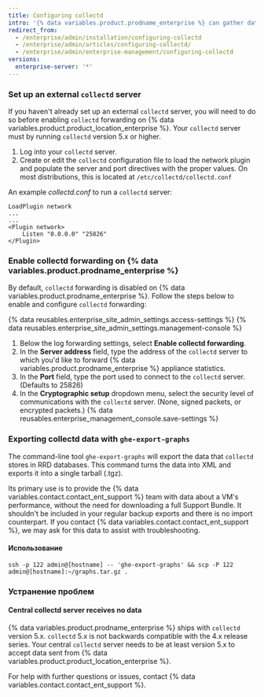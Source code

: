 ```yaml
---
title: Configuring collectd
intro: '{% data variables.product.prodname_enterprise %} can gather data with `collectd` and send it to an external `collectd` server. Among other metrics, we gather a standard set of data such as CPU utilization, memory and disk consumption, network interface traffic and errors, and the VM''s overall load.'
redirect_from:
  - /enterprise/admin/installation/configuring-collectd
  - /enterprise/admin/articles/configuring-collectd/
  - /enterprise/admin/enterprise-management/configuring-collectd
versions:
  enterprise-server: '*'
---
```


### Set up an external `collectd` server

If you haven't already set up an external `collectd` server, you will need to do so before enabling `collectd` forwarding on {% data variables.product.product_location_enterprise %}. Your `collectd` server must by running `collectd` version 5.x or higher.

1. Log into your `collectd` server.
2. Create or edit the `collectd` configuration file to load the network plugin and populate the server and port directives with the proper values. On most distributions, this is located at `/etc/collectd/collectd.conf`

An example *collectd.conf* to run a `collectd` server:

    LoadPlugin network
    ...
    ...
    <Plugin network>
        Listen "0.0.0.0" "25826"
    </Plugin>

### Enable collectd forwarding on {% data variables.product.prodname_enterprise %}

By default, `collectd` forwarding is disabled on {% data variables.product.prodname_enterprise %}. Follow the steps below to enable and configure `collectd` forwarding:

{% data reusables.enterprise_site_admin_settings.access-settings %}
{% data reusables.enterprise_site_admin_settings.management-console %}
1. Below the log forwarding settings, select **Enable collectd forwarding**.
1. In the **Server address** field, type the address of the `collectd` server to which you'd like to forward {% data variables.product.prodname_enterprise %} appliance statistics.
1. In the **Port** field, type the port used to connect to the `collectd` server. (Defaults to 25826)
1. In the **Cryptographic setup** dropdown menu, select the security level of communications with the `collectd` server. (None, signed packets, or encrypted packets.)
{% data reusables.enterprise_management_console.save-settings %}

### Exporting collectd data with `ghe-export-graphs`

The command-line tool `ghe-export-graphs` will export the data that `collectd` stores in RRD databases. This command turns the data into XML and exports it into a single tarball (.tgz).

Its primary use is to provide the {% data variables.contact.contact_ent_support %} team with data about a VM's performance, without the need for downloading a full Support Bundle. It shouldn't be included in your regular backup exports and there is no import counterpart. If you contact {% data variables.contact.contact_ent_support %}, we may ask for this data to assist with troubleshooting.

#### Использование

```shell
ssh -p 122 admin@[hostname] -- 'ghe-export-graphs' && scp -P 122 admin@[hostname]:~/graphs.tar.gz .
```

### Устранение проблем

#### Central collectd server receives no data

{% data variables.product.prodname_enterprise %} ships with `collectd` version 5.x. `collectd` 5.x is not backwards compatible with the 4.x release series. Your central `collectd` server needs to be at least version 5.x to accept data sent from {% data variables.product.product_location_enterprise %}.

For help with further questions or issues, contact {% data variables.contact.contact_ent_support %}.
